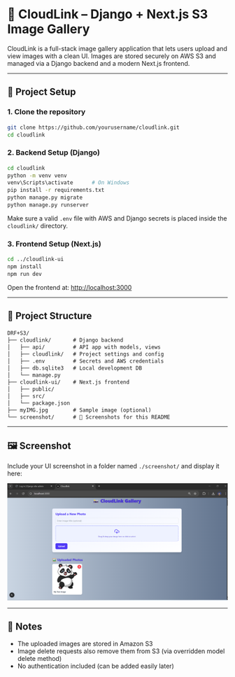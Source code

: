 # 📸 CloudLink – Django + Next.js S3 Image Gallery

CloudLink is a full-stack image gallery application that lets users upload and view images with a clean UI. Images are stored securely on AWS S3 and managed via a Django backend and a modern Next.js frontend.

---

## 🔧 Project Setup

### 1. Clone the repository

```bash
git clone https://github.com/yourusername/cloudlink.git
cd cloudlink
```

### 2. Backend Setup (Django)

```bash
cd cloudlink
python -m venv venv
venv\Scripts\activate      # On Windows
pip install -r requirements.txt
python manage.py migrate
python manage.py runserver
```

Make sure a valid `.env` file with AWS and Django secrets is placed inside the `cloudlink/` directory.

### 3. Frontend Setup (Next.js)

```bash
cd ../cloudlink-ui
npm install
npm run dev
```

Open the frontend at: [http://localhost:3000](http://localhost:3000)

---

## 📁 Project Structure

```
DRF+S3/
├── cloudlink/       # Django backend
│   ├── api/         # API app with models, views
│   ├── cloudlink/   # Project settings and config
│   ├── .env         # Secrets and AWS credentials
│   ├── db.sqlite3   # Local development DB
│   └── manage.py
├── cloudlink-ui/    # Next.js frontend
│   ├── public/
│   ├── src/
│   └── package.json
├── myIMG.jpg        # Sample image (optional)
└── screenshot/      # 📸 Screenshots for this README
```

---

## 🖼 Screenshot

Include your UI screenshot in a folder named `./screenshot/` and display it here:

![Gallery Screenshot](./screenshot/gallery-ui.png)

---

## 📌 Notes

- The uploaded images are stored in Amazon S3
- Image delete requests also remove them from S3 (via overridden model delete method)
- No authentication included (can be added easily later)